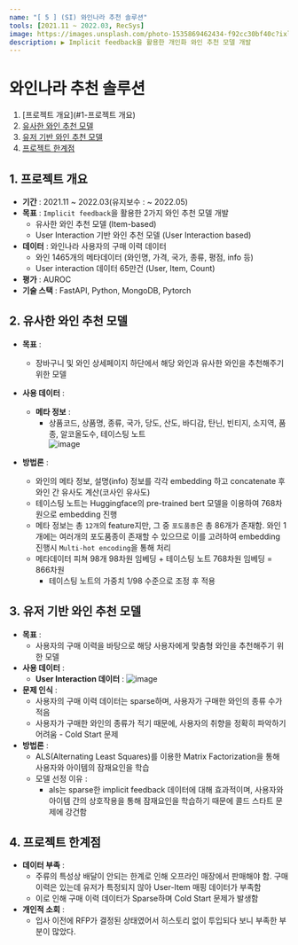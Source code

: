 ```yaml
---
name: "[ 5 ] (SI) 와인나라 추천 솔루션"
tools: [2021.11 ~ 2022.03, RecSys]
image: https://images.unsplash.com/photo-1535869462434-f92cc30bf40c?ixlib=rb-1.2.1&q=85&fm=jpg&crop=entropy&cs=srgb&w=3600
description: ▶️ Implicit feedback을 활용한 개인화 와인 추천 모델 개발
---
```


# 와인나라 추천 솔루션 
1. [프로젝트 개요](#1-프로젝트 개요)
2. [유사한 와인 추천 모델](#2-유사한-와인-추천-모델)
3. [유저 기반 와인 추천 모델](#3-유저-기반-와인-추천-모델)
4. [프로젝트 한계점](#4-프로젝트-한계점)

## 1. 프로젝트 개요
- **기간** : 2021.11 ~ 2022.03(유지보수 : ~ 2022.05)
- **목표** : `Implicit feedback`을 활용한 2가지 와인 추천 모델 개발
  - 유사한 와인 추천 모델 (Item-based)
  - User Interaction 기반 와인 추천 모델 (User Interaction based)
- **데이터** : 와인나라 사용자의 구매 이력 데이터
  - 와인 1465개의 메타데이터 (와인명, 가격, 국가, 종류, 평점, info 등)
  - User interaction 데이터 65만건 (User, Item, Count)
- **평가** : AUROC
- **기술 스택** : FastAPI, Python, MongoDB, Pytorch


## 2. 유사한 와인 추천 모델
- **목표** :
  - 장바구니 및 와인 상세페이지 하단에서 해당 와인과 유사한 와인을 추천해주기 위한 모델

- **사용 데이터** :
  - **메타 정보** : 
    - 상품코드, 상품명, 종류, 국가, 당도, 산도, 바디감, 탄닌, 빈티지, 소지역, 품종, 알코올도수, 테이스팅 노트  
    ![image](https://github.com/user-attachments/assets/045aec6b-d9fc-4dc5-be6c-ee38ac2cbda7)
- **방법론** : 
  - 와인의 메타 정보, 설명(info) 정보를 각각 embedding 하고 concatenate 후 와인 간 유사도 계산(코사인 유사도)
  - 테이스팅 노트는 Huggingface의 pre-trained bert 모델을 이용하여 768차원으로 embedding 진행
  - 메타 정보는 총 `12개`의 feature지만, 그 중 `포도품종`은 총 86개가 존재함. 와인 1개에는 여러개의 포도품종이 존재할 수 있으므로 이를 고려하여 embedding 진행시 `Multi-hot encoding`을 통해 처리
  - 메타데이터 피쳐 98개 98차원 임베딩 + 테이스팅 노트 768차원 임베딩 = 866차원
    - 테이스팅 노트의 가중치 1/98 수준으로 조정 후 적용
  
## 3. 유저 기반 와인 추천 모델
- **목표** : 
  - 사용자의 구매 이력을 바탕으로 해당 사용자에게 맞춤형 와인을 추천해주기 위한 모델
- **사용 데이터** :
  - **User Interaction 데이터** : 
  ![image](https://github.com/user-attachments/assets/61b3bc8e-fd03-492b-9c05-f99d2c298bf4)
- **문제 인식** : 
  - 사용자의 구매 이력 데이터는 sparse하며, 사용자가 구매한 와인의 종류 수가 적음
  - 사용자가 구매한 와인의 종류가 적기 때문에, 사용자의 취향을 정확히 파악하기 어려움 - Cold Start 문제
- **방법론** : 
  - ALS(Alternating Least Squares)를 이용한 Matrix Factorization을 통해 사용자와 아이템의 잠재요인을 학습
  - 모델 선정 이유 : 
    - als는 sparse한 implicit feedback 데이터에 대해 효과적이며, 사용자와 아이템 간의 상호작용을 통해 잠재요인을 학습하기 때문에 콜드 스타트 문제에 강건함

## 4. 프로젝트 한계점
- **데이터 부족** : 
  - 주류의 특성상 배달이 안되는 한계로 인해 오프라인 매장에서 판매해야 함. 구매 이력은 있는데 유저가 특정되지 않아 User-Item 매핑 데이터가 부족함
  - 이로 인해 구매 이력 데이터가 Sparse하며 Cold Start 문제가 발생함
- **개인적 소회** : 
  - 입사 이전에 RFP가 결정된 상태였어서 히스토리 없이 투입되다 보니 부족한 부분이 많았다. 